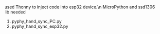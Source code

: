 used Thonny to inject code into esp32 device.\n
MicroPython and ssd1306 lib needed

1. pyphy_hand_sync_PC.py
2. pyphy_hand_sync_esp32.py 
